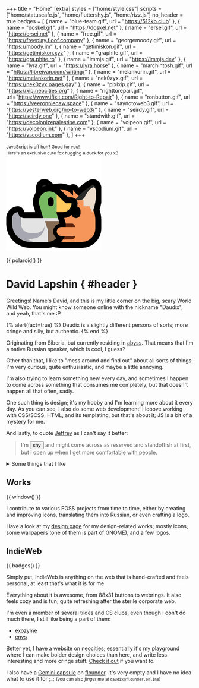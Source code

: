 +++
title = "Home"
[extra]
styles = ["home/style.css"]
scripts = ["home/statuscafe.js", "home/fluttershy.js", "home/rizz.js"]
no_header = true
badges = [
  { name = "blue-team.gif", url = "https://512kb.club" },
  { name = "doskel.gif", url = "https://doskel.net" },
  { name = "ersei.gif", url = "https://ersei.net" },
  { name = "free.gif", url = "https://freeplay.floof.company" },
  { name = "georgemoody.gif", url = "https://moody.im" },
  { name = "getimiskon.gif", url = "https://getimiskon.xyz" },
  { name = "graphite.gif", url = "https://gra.phite.ro" },
  { name = "immjs.gif", url = "https://immjs.dev" },
  { name = "lyra.gif", url = "https://lyra.horse" },
  { name = "marchintosh.gif", url = "https://libreivan.com/writing/" },
  { name = "melankorin.gif", url = "https://melankorin.net" },
  { name = "nek0zyx.gif", url = "https://nek0zyx.pages.gay" },
  { name = "pixlxip.gif", url = "https://xip.neocities.org" },
  { name = "righttorepair.gif", url="https://www.ifixit.com/Right-to-Repair" },
  { name = "ronbutton.gif", url = "https://veeronniecaw.space" },
  { name = "saynotoweb3.gif", url = "https://yesterweb.org/no-to-web3/" },
  { name = "seirdy.gif", url = "https://seirdy.one" },
  { name = "standwith.gif", url = "https://decolonizepalestine.com" },
  { name = "volpeon.gif", url = "https://volpeon.ink" },
  { name = "vscodium.gif", url = "https://vscodium.com" },
]
+++

<noscript id="noscript">
  <p>
    <small>JavaScript is off huh? Good for you!</small>
    <br />
    <small>Here's an exclusive cute fox hugging a duck for you x3</small>
    <br />
    <img class="transparent no-hover drop-shadow" alt="Neofox hugs a duck." src="neofox-hug-duck.png" />
  </p>
</noscript>

{{ polaroid() }}

<div id="header-container">

# David Lapshin { #header }
</div>

Greetings! Name's David, and this is my little corner on the big, scary World Wild Web. You might know someone online with the nickname "Daudix", and yeah, that's me :P

{% alert(fact=true) %}
Daudix is a slightly different persona of sorts; more cringe and silly, but authentic.
{% end %}

Originating from Siberia, but currently residing in <abbr id="abyss" title="If you know, you know">abyss</abbr>. That means that I'm a native Russian speaker, which is cool, I guess?

Other than that, I like to "mess around and find out" about all sorts of things. I'm very curious, quite enthusiastic, and maybe a little annoying.

I'm also trying to learn something new every day, and sometimes I happen to come across something that consumes me completely, but that doesn't happen all that often, sadly.

One such thing is design; it's my hobby and I'm learning more about it every day. As you can see, I also do some web development! I looove working with CSS/SCSS, HTML, and its templating, but that's about it; JS is a bit of a mystery for me.

And lastly, to quote [Jeffrey](https://hyperreal.coffee/about/) as I can't say it better:

> I'm <button id="shy">shy</button> and might come across as reserved and standoffish at first, but I open up when I get more comfortable with people.

<details><summary>Some things that I like</summary>

- Purple <small>(lavender in particular)</small>
- Design
- Games:
  - <div id="portal-container">
      <div id="portal-blue"></div>
        <div id="portal-marquee">
          <span>Portal</span>
          <span aria-hidden="true">Portal</span>
        </div>
      <div id="portal-orange"></div>
    </div>
    <small>(all-time favorite)</small>
  - <span>Celeste</span> <small>(such a lovely game)</small>
  - <span>Teardown</span> <small>(fun destructions)</small>
  - <span>Super</span><span>liminal</span> <small>(F-Stop if it wasn't scrapped)</small>
  - <span>Stardew Valley</span> <small>(was fun until sis spoiled *everything*)</small>
  - <span>Untitled Goose</span> <small>(*honk-honk!* I love geese, by the way)</small>
  - <span>The Stanley Parable<span>&nbsp;Adventure Line™</span></span> <small>(fake feeling of choice, just like irl)</small>
- Aesthetics:
  - [Cyberpunk](https://aesthetics.fandom.com/wiki/Cyberpunk)
  - [Vaporwave](https://aesthetics.fandom.com/wiki/Vaporwave)
  - [Liminal Space](https://aesthetics.fandom.com/wiki/Liminal_Space)
- Monokai Pro <small>(I know, very random, but hear me out, it got this sweet purple tint)</small>
- Photography <small>(although I don't have much opportunity to shoot anything else than a view from my window)</small>
- Small/indie web
- Emoticons (but not emojis)
- Minor details and references
- Retro(futurism) and vintage stuff
- Making this list look like a staircase
</details>

## Works

{{ window() }}

I contribute to various FOSS projects from time to time, either by creating and improving icons, translating them into Russian, or even crafting a logo.

Have a look at my [design page](@/design/index.md) for my design-related works; mostly icons, some wallpapers (one of them is part of GNOME), and a few logos.

## IndieWeb

{{ badges() }}

Simply put, IndieWeb is anything on the web that is hand-crafted and feels personal, at least that's what it is for me.

Everything about it is awesome, from 88x31 buttons to webrings. It also feels cozy and is fun; quite refreshing after the sterile corporate web.

I'm even a member of several tildes and CS clubs, even though I don't do much there, I still like being a part of them:

- [exozyme](https://exozy.me)
- [envs](https://envs.net)

Better yet, I have a website on [neocities](https://neocities.org); essentially it's my playground where I can make bolder design choices than here, and write less interesting and more cringe stuff. [Check it out](https://daudix.neocities.org) if you want to.

I also have a [Gemini capsule](gemini://gmi.daudix.one) on [flounder](https://flounder.online). It's very empty and I have no idea what to use it for ;\_; <small>(you can also _finger_ me at `daudix@flounder.online`)</small>
